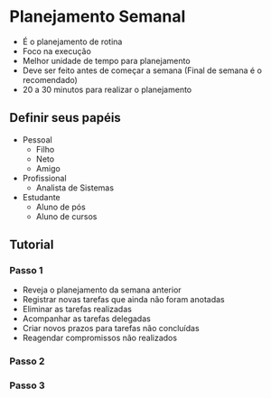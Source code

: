 # Planejamento Semanal

- É o planejamento de rotina
- Foco na execução
- Melhor unidade de tempo para planejamento
- Deve ser feito antes de começar a semana (Final de semana é o recomendado)
- 20 a 30 minutos para realizar o planejamento

## Definir seus papéis

- Pessoal
	- Filho
	- Neto
	- Amigo
- Profissional
	- Analista de Sistemas
- Estudante
	- Aluno de pós
	- Aluno de cursos

## Tutorial

### Passo 1

- Reveja o planejamento da semana anterior
- Registrar novas tarefas que ainda não foram anotadas
- Eliminar as tarefas realizadas
- Acompanhar as tarefas delegadas
- Criar novos prazos para tarefas não concluídas
- Reagendar compromissos não realizados

### Passo 2



### Passo 3



<!--stackedit_data:
eyJoaXN0b3J5IjpbLTE0MDI4NzMyMTMsLTcyNjE2NDIxMCwtND
Y5OTIwNjQwLC0yNzQ1NzAyMDNdfQ==
-->
